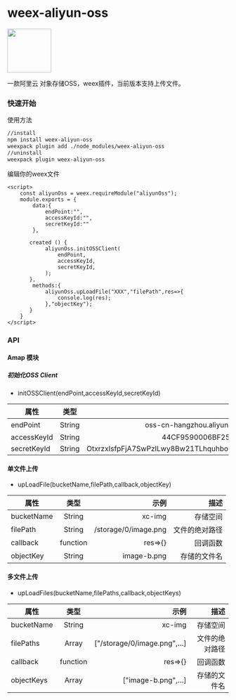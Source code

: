 # weex-aliyun-oss

<img width="100" src="https://ss0.bdstatic.com/-0U0bnSm1A5BphGlnYG/tam-ogel/30d56dac6deed198f47e593eb89d8333_121_121.jpg" />


一款阿里云 对象存储OSS，weex插件，当前版本支持上传文件。    
### 快速开始

使用方法
``` bash
//install
npm install weex-aliyun-oss 
weexpack plugin add ./node_modules/weex-aliyun-oss
//uninstall
weexpack plugin weex-aliyun-oss
```


编辑你的weex文件

``` we
<script>
	const aliyunOss = weex.requireModule("aliyunOss");
	module.exports = {
		data:{
   			endPoint:"",
   			accessKeyId:"",
	   		secretKeyId:""
   		},
    
	   created () {
			aliyunOss.initOSSClient(
	   		   	endPoint,
   		  		accessKeyId,
	      		secretKeyId,
   		 	);
	   },
   		methods:{
   			aliyunOss.upLoadFile("XXX","filePath",res=>{
   				console.log(res);
   			},"objectKey");
	   }
	}
</script>

```

### API
#### Amap 模块

#####  初始化OSS Client
+ initOSSClient(endPoint,accessKeyId,secretKeyId)

| 属性       		| 类型	     	| 示例		  | 描述              |
| ------------- 	|:---------:	| -----:	  | ----------:      |
| endPoint		|String		|oss-cn-hangzhou.aliyuncs.com	  | 设置的Endpoint |
| accessKeyId		|String		| 44CF9590006BF252F707  | AccessKeyId       |
| secretKeyId		|String      | OtxrzxIsfpFjA7SwPzILwy8Bw21TLhquhboDYROV | AccessKeySecret     |

#### 单文件上传 
+ upLoadFile(bucketName,filePath,callback,objectKey)

| 属性       		| 类型	     	| 示例		  | 描述              |
| ------------- 	|:---------:	| -----:	  | ----------:      |
| bucketName		|String		| xc-img	  | 存储空间 |
| filePath		|String		| /storage/0/image.png  |文件的绝对路径 |
| callback		|function    | res=>{} | 回调函数     |
| objectKey		|String	   | image-b.png | 存储的文件名    |

#### 多文件上传
+ upLoadFiles(bucketName,filePaths,callback,objectKeys)

| 属性       		| 类型	     	| 示例		  | 描述              |
| ------------- 	|:---------:	| -----:	  | ----------:      |
| bucketName		|String		| xc-img	  | 存储空间 |
| filePaths		|Array		| ["/storage/0/image.png",…]  |文件的绝对路径 |
| callback		|function    | res=>{} | 回调函数     |
| objectKeys		| Array	   | ["image-b.png",…] | 存储的文件名    |